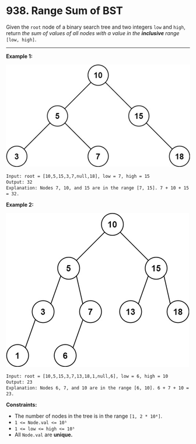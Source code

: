 # 938. Range Sum of BST

Given the `root` node of a binary search tree and two integers `low` and `high`, 
return *the sum of values of all nodes with a value in the **inclusive** range* `[low, high]`.

 
---
**Example 1:**

![image](https://github.com/kevin-the-engi/leetcode-solutions/blob/master/solutions/range-sum-of-bst/examples/bst1.jpg)
```
Input: root = [10,5,15,3,7,null,18], low = 7, high = 15
Output: 32
Explanation: Nodes 7, 10, and 15 are in the range [7, 15]. 7 + 10 + 15 = 32.
```

**Example 2:**

![image](https://github.com/kevin-the-engi/leetcode-solutions/blob/master/solutions/range-sum-of-bst/examples/bst2.jpg)
```
Input: root = [10,5,15,3,7,13,18,1,null,6], low = 6, high = 10
Output: 23
Explanation: Nodes 6, 7, and 10 are in the range [6, 10]. 6 + 7 + 10 = 23.
```

**Constraints:**

* The number of nodes in the tree is in the range `[1, 2 * 10⁴]`.
* `1 <= Node.val <= 10⁵`
* `1 <= low <= high <= 10⁵`
* All `Node.val` are **unique.**
